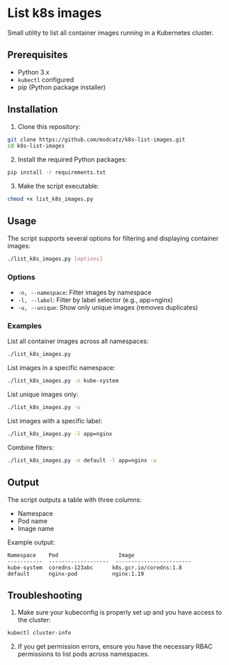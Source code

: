 # List k8s images

Small utility to list all container images running in a Kubernetes cluster.

## Prerequisites

- Python 3.x
- `kubectl` configured
- pip (Python package installer)

## Installation

1. Clone this repository:
```bash
git clone https://github.com/modcatz/k8s-list-images.git
cd k8s-list-images
```

2. Install the required Python packages:
```bash
pip install -r requirements.txt
```

3. Make the script executable:
```bash
chmod +x list_k8s_images.py
```

## Usage

The script supports several options for filtering and displaying container images:

```bash
./list_k8s_images.py [options]
```

### Options

- `-n, --namespace`: Filter images by namespace
- `-l, --label`: Filter by label selector (e.g., app=nginx)
- `-u, --unique`: Show only unique images (removes duplicates)

### Examples

List all container images across all namespaces:
```bash
./list_k8s_images.py
```

List images in a specific namespace:
```bash
./list_k8s_images.py -n kube-system
```

List unique images only:
```bash
./list_k8s_images.py -u
```

List images with a specific label:
```bash
./list_k8s_images.py -l app=nginx
```

Combine filters:
```bash
./list_k8s_images.py -n default -l app=nginx -u
```

## Output

The script outputs a table with three columns:
- Namespace
- Pod name
- Image name

Example output:
```
Namespace    Pod                   Image
-----------  -------------------  ------------------------
kube-system  coredns-123abc      k8s.gcr.io/coredns:1.8
default      nginx-pod           nginx:1.19
```

## Troubleshooting

1. Make sure your kubeconfig is properly set up and you have access to the cluster:
```bash
kubectl cluster-info
```

2. If you get permission errors, ensure you have the necessary RBAC permissions to list pods across namespaces.
